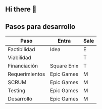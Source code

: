 ## Hi there 👋

## Pasos para desarrollo

| Paso              | Entra       | Sale          |
|-------------------|-------------|---------------|
| Factibilidad      | Idea        | E             |
| Viabilidad        |             | T             |
| Financiación      | Square Enix | T             |
| Requerimientos    | Epic Games  | M             |
| SCRUM             | Epic Games  | M             |
| Testing           | Epic Games  | M             |
| Desarrollo        | Epic Games  | M             |

<!--

**Here are some ideas to get you started:**

🙋‍♀️ A short introduction - what is your organization all about?
🌈 Contribution guidelines - how can the community get involved?
👩‍💻 Useful resources - where can the community find your docs? Is there anything else the community should know?
🍿 Fun facts - what does your team eat for breakfast?
🧙 Remember, you can do mighty things with the power of [Markdown](https://docs.github.com/github/writing-on-github/getting-started-with-writing-and-formatting-on-github/basic-writing-and-formatting-syntax)
-->

